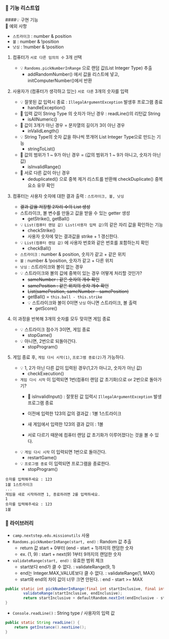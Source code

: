 ### 📌 기능 리스트업
####💡 구현 기능 <br> 🚫 예외 사항
- ```스트라이크``` : number & position
- ```볼``` : number & !position
- ```낫싱``` : !number & !position 

1. 컴퓨터가 ```서로 다른 임의의 수``` 3개 선택
   - 💡 ```Randoms.pickNumberInRange``` 으로 랜덤 값(List Integer Type) 추출
     - addRandomNumber() 에서 값을 리스트에 넣고, initComputerNumber()에서 반환


2. 사용자가 (컴퓨터가 생각하고 있는) ```서로 다른``` 3개의 숫자를 입력
   - 💡 잘못된 값 입력시 종료 : ```IllegalArgumentException``` 발생후 프로그램 종료
     - handleException()
   - 🚫 입력 값이 String Type 의 숫자가 아닌 경우 : readLine()의 리턴값 String
     - isAllNumeric()
   - 🚫 값이 3개가 아닌 경우 = 문자열의 길이가 3이 아닌 경우
     - inValidLength()
   - 💡 String Type의 숫자 값을 하나씩 쪼개어 List Integer Type으로 만드는 기능
     - stringToList()
   - 🚫 값의 범위가 1 ~ 9가 아닌 경우 = (값의 범위가 1 ~ 9가 아니고, 숫자가 아닌 값)
     - isInvalidRange()
   - 🚫 서로 다른 값이 아닌 경우
     - deduplicated() 으로 중복 제거 리스트를 반환해 checkDuplicate() 중복 요소 유무 확인


3. 컴퓨터는 사용자 숫자에 대한 결과 출력 : ```스트라이크, 볼, 낫싱```
   - ~~결과 값을 저장할 2자리 수의 List 생성~~
   - 스트라이크, 볼 변수를 만들고 값을 받을 수 있는 getter 생성
     - getStrike(), getBall()
   - 💡 ```List(컴퓨터 랜덤 값) List(사용자 입력 값)```의 같은 자리 값을 확인하는 기능
     - checkStrike()
     - 사용자 숫자에 맞는 결과값을 strike + 1 갱신한다.
   - 💡 ```List(컴퓨터 랜덤 값)``` 에 사용자 번호와 같은 번호를 포함하는지 확인
     - checkBall()
   - ```스트라이크``` : number & position, 숫자가 같고 + 같은 위치
   - ```볼``` : number & !position, 숫자가 같고 + 다른 위치
   - ```낫싱``` : 스트라이크와 볼이 없는 경우
   - 💡 스트라이크와 볼의 값에 중복이 있는 경우 어떻게 처리할 것인가?
     - ~~sameNumber : 같은 숫자의 개수 확인~~
     - ~~samePosition : 같은 위치의 숫자 개수 확인~~
     - ~~List(samePosition, sameNumber - samePosition)~~
     - getBall() = ```this.ball - this.strike```
     - 💡 스트라이크와 볼이 0이면 ```낫싱``` 아니면 스트라이크, 볼 출력
       - getScore()


4. 이 과정을 반복해 3개의 숫자를 모두 맞히면 게임 종료
   - 💡 스트라이크 점수가 3이면, 게임 종료
     - stopGame()
   - 💡 아니면, 2번으로 되돌아간다.
     - stopProgram()

    
5. 게임 종료 후, ```게임 다시 시작(1)```, ```프로그램 종료(2)```가 가능하다.
   - 💡 1, 2가 아닌 다른 값이 입력된 경우(1,2가 아니고, 숫자가 아닌 값)
     - checkExecution()
   - ```게임 다시 시작``` 이 입력되면 1번(컴퓨터 랜덤 값 초기화)으로 or 2번으로 돌아가기? 
     - 🚫 isInvalidInput() : 잘못된 값 입력시 ```IllegalArgumentException``` 발생 프로그램 종료

     - 이전에 입력한 123의 값의 결과값 : 1볼 1스트라이크
     - 새 게임에서 입력한 123의 결과 값이 : 1볼
     - 서로 다르기 때문에 컴퓨터 랜덤 값 초기화가 이루어졌다는 것을 볼 수 있다.
   - 💡 ```게임 다시 시작``` 이 입력되면 1번으로 돌아간다.
     - restartGame()
   - 💡 ```프로그램 종료``` 이 입력되면 프로그램을 종료한다.
     - stopProgram()
```text
숫자를 입력해주세요 : 123
1볼 1스트라이크
...
게임을 새로 시작하려면 1, 종료하려면 2를 입력하세요.
1
숫자를 입력해주세요 : 123
1볼
```



### 📌 라이브러리 
- ```camp.nextstep.edu.missionutils``` 사용
- ```Randoms.pickNumberInRange(start, end)``` : Random 값 추출
  - return 값 start + 0부터 (end - start + 1)까지의 랜덤한 숫자
  - ex. (1, 9) : start + next(9) 1부터 9까지의 랜덤한 숫자
- ```validateRange(start, end)``` : 유효한 범위 체크
  - start보다 end가 클 수 없다. : validateRange(9, 1)
  - end는 Integer.MAX_VALUE보다 클 수 없다. : validateRange(1, MAX)
  - start와 end의 차이 값이 너무 크면 안된다. : end - start >= MAX
```java
public static int pickNumberInRange(final int startInclusive, final int endInclusive) {
        validateRange(startInclusive, endInclusive);
        return startInclusive + defaultRandom.nextInt(endInclusive - startInclusive + 1);
}
```
- ```Console.readLine()``` : String type / 사용자의 입력 값
```java
public static String readLine() {
    return getInstance().nextLine();
}
```


